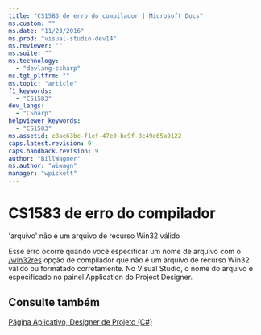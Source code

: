 ```yaml
---
title: "CS1583 de erro do compilador | Microsoft Docs"
ms.custom: ""
ms.date: "11/23/2016"
ms.prod: "visual-studio-dev14"
ms.reviewer: ""
ms.suite: ""
ms.technology: 
  - "devlang-csharp"
ms.tgt_pltfrm: ""
ms.topic: "article"
f1_keywords: 
  - "CS1583"
dev_langs: 
  - "CSharp"
helpviewer_keywords: 
  - "CS1583"
ms.assetid: e8ae63bc-f1ef-47e0-be9f-8c49e65a9122
caps.latest.revision: 9
caps.handback.revision: 9
author: "BillWagner"
ms.author: "wiwagn"
manager: "wpickett"
---
```

# CS1583 de erro do compilador
'arquivo' não é um arquivo de recurso Win32 válido  
  
 Esse erro ocorre quando você especificar um nome de arquivo com o [\/win32res](../../csharp/language-reference/compiler-options/win32res-compiler-option.md) opção de compilador que não é um arquivo de recurso Win32 válido ou formatado corretamente. No Visual Studio, o nome do arquivo é especificado no painel Application do Project Designer.  
  
## Consulte também  
 [Página Aplicativo, Designer de Projeto \(C\#\)](/visual-studio/ide/reference/application-page-project-designer-csharp)